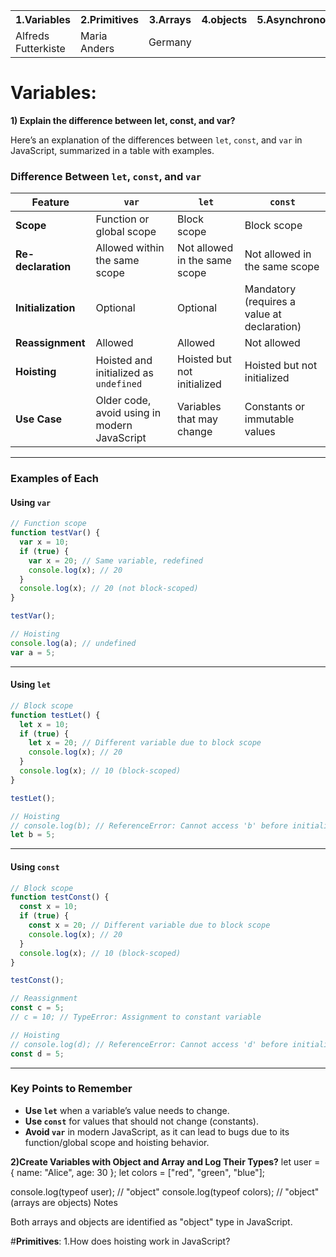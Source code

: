 
<table>
  <tr>
    <th>1.Variables</th>
    <th>2.Primitives</th>
    <th>3.Arrays</th>
    <th>4.objects</th>
    <th>5.Asynchronous</th>
  </tr>
  <tr>
    <td>Alfreds Futterkiste</td>
    <td>Maria Anders</td>
    <td>Germany</td>
  </tr>
</table>

**Variables:**
==========
**1) Explain the difference between let, const, and var?**

Here’s an explanation of the differences between `let`, `const`, and `var` in JavaScript, summarized in a table with examples.
### **Difference Between `let`, `const`, and `var`**

| Feature                       | `var`                        | `let`                        | `const`                      |
|-------------------------------|------------------------------|------------------------------|------------------------------|
| **Scope**                     | Function or global scope     | Block scope                 | Block scope                 |
| **Re-declaration**            | Allowed within the same scope| Not allowed in the same scope| Not allowed in the same scope|
| **Initialization**            | Optional                    | Optional                    | Mandatory (requires a value at declaration) |
| **Reassignment**              | Allowed                     | Allowed                     | Not allowed                 |
| **Hoisting**                  | Hoisted and initialized as `undefined` | Hoisted but not initialized | Hoisted but not initialized |
| **Use Case**                  | Older code, avoid using in modern JavaScript | Variables that may change | Constants or immutable values |

---

### **Examples of Each**

#### **Using `var`**

```javascript
// Function scope
function testVar() {
  var x = 10;
  if (true) {
    var x = 20; // Same variable, redefined
    console.log(x); // 20
  }
  console.log(x); // 20 (not block-scoped)
}

testVar();

// Hoisting
console.log(a); // undefined
var a = 5;
```

---

#### **Using `let`**

```javascript
// Block scope
function testLet() {
  let x = 10;
  if (true) {
    let x = 20; // Different variable due to block scope
    console.log(x); // 20
  }
  console.log(x); // 10 (block-scoped)
}

testLet();

// Hoisting
// console.log(b); // ReferenceError: Cannot access 'b' before initialization
let b = 5;
```

---

#### **Using `const`**

```javascript
// Block scope
function testConst() {
  const x = 10;
  if (true) {
    const x = 20; // Different variable due to block scope
    console.log(x); // 20
  }
  console.log(x); // 10 (block-scoped)
}

testConst();

// Reassignment
const c = 5;
// c = 10; // TypeError: Assignment to constant variable

// Hoisting
// console.log(d); // ReferenceError: Cannot access 'd' before initialization
const d = 5;
```

---

### Key Points to Remember

- **Use `let`** when a variable’s value needs to change.
- **Use `const`** for values that should not change (constants).
- **Avoid `var`** in modern JavaScript, as it can lead to bugs due to its function/global scope and hoisting behavior.


**2)Create Variables with Object and Array and Log Their Types?**
let user = {
    name: "Alice",
    age: 30
};
let colors = ["red", "green", "blue"];
 
console.log(typeof user); // "object"
console.log(typeof colors); // "object" (arrays are objects)
Notes

Both arrays and objects are identified as "object" type in JavaScript.


#**Primitives**:
1.How does hoisting work in JavaScript?
